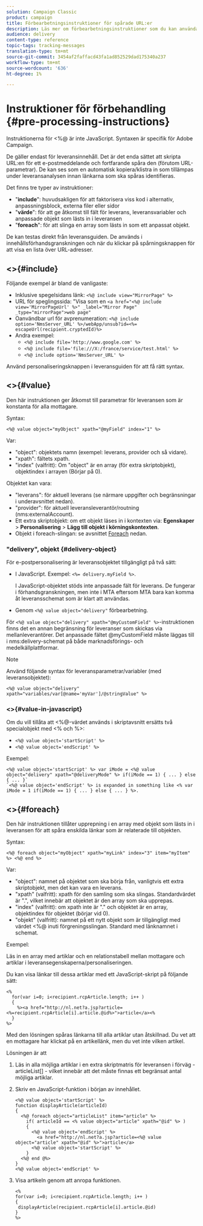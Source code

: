 ```yaml
---
solution: Campaign Classic
product: campaign
title: Förbearbetningsinstruktioner för spårade URL:er
description: Läs mer om förbearbetningsinstruktioner som du kan använda för att skripta URL:en för ett e-postmeddelande och fortfarande spåra den.
audience: delivery
content-type: reference
topic-tags: tracking-messages
translation-type: tm+mt
source-git-commit: 3454af2faffacd43fa1ad852529dad175340a237
workflow-type: tm+mt
source-wordcount: '636'
ht-degree: 1%

---
```



# Instruktioner för förbehandling {#pre-processing-instructions}

Instruktionerna för &lt;%@ är inte JavaScript. Syntaxen är specifik för Adobe Campaign.

De gäller endast för leveransinnehåll. Det är det enda sättet att skripta URL:en för ett e-postmeddelande och fortfarande spåra den (förutom URL-parametrar). De kan ses som en automatisk kopiera/klistra in som tillämpas under leveransanalysen innan länkarna som ska spåras identifieras.

Det finns tre typer av instruktioner:

* &quot;**include**&quot;: huvudsakligen för att faktorisera viss kod i alternativ, anpassningsblock, externa filer eller sidor
* &quot;**värde**&quot;: för att ge åtkomst till fält för leverans, leveransvariabler och anpassade objekt som lästs in i leveransen
* &quot;**foreach**&quot;: för att slinga en array som lästs in som ett anpassat objekt.

De kan testas direkt från leveransguiden. De används i innehållsförhandsgranskningen och när du klickar på spårningsknappen för att visa en lista över URL-adresser.

## &lt;>{#include}

Följande exempel är bland de vanligaste:

* Inklusive spegelsidans länk: `<%@ include view="MirrorPage" %>`
* URL för speglingssida: &quot;Visa som en `<a href="<%@ include view='MirrorPageUrl' %>" _label="Mirror Page" _type="mirrorPage">web page"`
* Oanvändbar url för avprenumeration: `<%@ include option='NmsServer_URL' %>/webApp/unsub?id=<%= escapeUrl(recipient.cryptedId)%>`
* Andra exempel:
   * `<%@ include file='http://www.google.com' %>`
   * `<%@ include file='file:///X:/france/service/test.html' %>`
   * `<%@ include option='NmsServer_URL' %>`

Använd personaliseringsknappen i leveransguiden för att få rätt syntax.

## &lt;>{#value}

Den här instruktionen ger åtkomst till parametrar för leveransen som är konstanta för alla mottagare.

Syntax:

`<%@ value object="myObject" xpath="@myField" index="1" %>`

Var:

* &quot;object&quot;: objektets namn (exempel: leverans, provider och så vidare).
* &quot;xpath&quot;: fältets xpath.
* &quot;index&quot; (valfritt): Om &quot;object&quot; är en array (för extra skriptobjekt), objektindex i arrayen (Börjar på 0).

Objektet kan vara:

* &quot;leverans&quot;: för aktuell leverans (se närmare uppgifter och begränsningar i underavsnittet nedan).
* &quot;provider&quot;: för aktuell leveransleverantör/routning (nms:externalAccount).
* Ett extra skriptobjekt: om ett objekt läses in i kontexten via: **Egenskaper** > **Personalisering** > **Lägg till objekt i körningskontexten**.
* Objekt i foreach-slingan: se avsnittet [Foreach](#foreach) nedan.

### &quot;delivery&quot;, objekt {#delivery-object}

För e-postpersonalisering är leveransobjektet tillgängligt på två sätt:

* I JavaScript. Exempel: `<%= delivery.myField %>`.

   I JavaScript-objektet stöds inte anpassade fält för leverans. De fungerar i förhandsgranskningen, men inte i MTA eftersom MTA bara kan komma åt leveransschemat som är klart att användas.

* Genom `<%@ value object="delivery"` förbearbetning.

För `<%@ value object="delivery" xpath="@myCustomField" %>`-instruktionen finns det en annan begränsning för leveranser som skickas via mellanleverantörer. Det anpassade fältet @myCustomField måste läggas till i nms:delivery-schemat på både marknadsförings- och medelkällplattformar.

>[!NOTE]
>
>Använd följande syntax för leveransparametrar/variabler (med leveransobjektet):
>
>`<%@ value object="delivery" xpath="variables/var[@name='myVar']/@stringValue" %>`

### &lt;>{#value-in-javascript}

Om du vill tillåta att &lt;%@-värdet används i skriptavsnitt ersätts två specialobjekt med &lt;% och %>:

* `<%@ value object='startScript' %>`
* `<%@ value object='endScript' %>`

Exempel:

```
<%@ value object='startScript' %> var iMode = <%@ value object="delivery" xpath="@deliveryMode" %> if(iMode == 1) { ... } else { ... }`
`<%@ value object='endScript' %> is expanded in something like <% var iMode = 1 if(iMode == 1) { ... } else { ... } %>.
```

## &lt;>{#foreach}

Den här instruktionen tillåter upprepning i en array med objekt som lästs in i leveransen för att spåra enskilda länkar som är relaterade till objekten.

Syntax:

`<%@ foreach object="myObject" xpath="myLink" index="3" item="myItem" %> <%@ end %>`

Var:

* &quot;object&quot;: namnet på objektet som ska börja från, vanligtvis ett extra skriptobjekt, men det kan vara en leverans.
* &quot;xpath&quot; (valfritt): xpath för den samling som ska slingas. Standardvärdet är &quot;.&quot;, vilket innebär att objektet är den array som ska upprepas.
* &quot;index&quot; (valfritt): om xpath inte är &quot;.&quot; och objektet är en array, objektindex för objektet (börjar vid 0).
* &quot;objekt&quot; (valfritt): namnet på ett nytt objekt som är tillgängligt med värdet &lt;%@ inuti förgreningsslingan. Standard med länknamnet i schemat.

Exempel:

Läs in en array med artiklar och en relationstabell mellan mottagare och artiklar i leveransegenskaperna/personaliseringen.

Du kan visa länkar till dessa artiklar med ett JavaScript-skript på följande sätt:

```
<%
  for(var i=0; i<recipient.rcpArticle.length; i++ )
  {
    %><a href="http://nl.net?a.jsp?article=<%=recipient.rcpArticle[i].article.@id%>">article</a><%
  }
%>
```

Med den lösningen spåras länkarna till alla artiklar utan åtskillnad. Du vet att en mottagare har klickat på en artikellänk, men du vet inte vilken artikel.

Lösningen är att

1. Läs in alla möjliga artiklar i en extra skriptmatris för leveransen i förväg - articleList[] - vilket innebär att det måste finnas ett begränsat antal möjliga artiklar.
1. Skriv en JavaScript-funktion i början av innehållet.

   ```
   <%@ value object='startScript' %>
   function displayArticle(articleId)
   {
     <%@ foreach object="articleList" item="article" %>
       if( articleId == <% value object="article" xpath="@id" %> ) 
       {
         <%@ value object='endScript' %>
           <a href="http://nl.net?a.jsp?article=<%@ value object="article" xpath="@id" %>">article</a>
         <%@ value object='startScript' %>
       } 
     <%@ end @%>
   }
   <%@ value object='endScript' %>
   ```
1. Visa artikeln genom att anropa funktionen.

   ```
   <%
   for(var i=0; i<recipient.rcpArticle.length; i++ )
   {
    displayArticle(recipient.rcpArticle[i].article.@id)
   }
   %>
   ```

